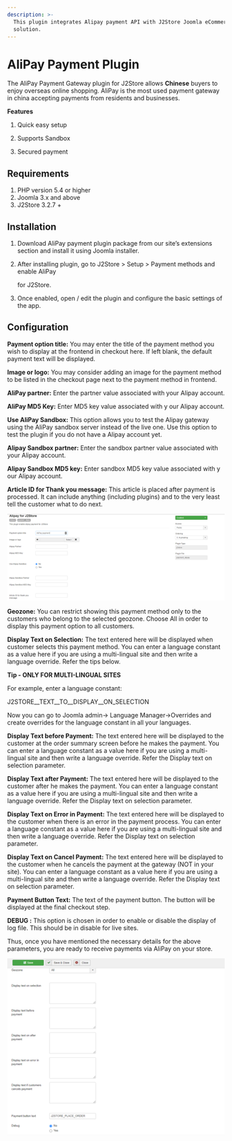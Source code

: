 ```yaml
---
description: >-
  This plugin integrates Alipay payment API with J2Store Joomla eCommerce
  solution.
---
```


# AliPay Payment Plugin

The AliPay Payment Gateway plugin for J2Store allows **Chinese** buyers to enjoy overseas online shopping. AliPay is the most used payment gateway in china accepting payments from residents and businesses.

**Features**

1. Quick easy setup

2. Supports Sandbox

3. Secured payment

## Requirements

1. PHP version 5.4 or higher
2. Joomla 3.x and above
3. J2Store 3.2.7 +

## Installation <a id="installation"></a>

1. Download AliPay payment plugin package from our site’s extensions section and install it using Joomla installer.
2. After installing plugin, go to J2Store &gt; Setup &gt; Payment methods and enable AliPay 

   for J2Store.

3. Once enabled, open / edit the plugin and configure the basic settings of the app.

## Configuration <a id="configuration"></a>

**Payment option title:** You may enter the title of the payment method you wish to display at the frontend in checkout here. If left blank, the default payment text will be displayed.

**Image or logo:** You may consider adding an image for the payment method to be listed in the checkout page next to the payment method in frontend.

**AliPay partner:** Enter the partner value associated with your Alipay account.

**AliPay MD5 Key:** Enter MD5 key value associated with y our Alipay account.

**Use AliPay Sandbox:** This option allows you to test the Alipay gateway using the AliPay sandbox server instead of the live one. Use this option to test the plugin if you do not have a Alipay account yet.

**Alipay Sandbox partner:**  Enter the sandbox partner value associated with your Alipay account.

**Alipay Sandbox MD5 key:** Enter sandbox MD5 key value associated with y our Alipay account.

**Article ID for Thank you message:** This article is placed after payment is processed. It can include anything \(including plugins\) and to the very least tell the customer what to do next.

![AliPay Payment Img1](../.gitbook/assets/alipay-paymnet-img1.png)

**Geozone:** You can restrict showing this payment method only to the customers who belong to the selected geozone. Choose All in order to display this payment option to all customers.

**Display Text on Selection:** The text entered here will be displayed when customer selects this payment method. You can enter a language constant as a value here if you are using a multi-lingual site and then write a language override. Refer the tips below.

**Tip - ONLY FOR MULTI-LINGUAL SITES**

For example, enter a language constant:

J2STORE\__TEXT\__TO\__DISPLAY\__ON\_SELECTION

Now you can go to Joomla admin-&gt; Language Manager-&gt;Overrides and create overrides for the language constant in all your languages.

**Display Text before Payment:** The text entered here will be displayed to the customer at the order summary screen before he makes the payment. You can enter a language constant as a value here if you are using a multi-lingual site and then write a language override. Refer the Display text on selection parameter.

**Display Text after Payment:** The text entered here will be displayed to the customer after he makes the payment. You can enter a language constant as a value here if you are using a multi-lingual site and then write a language override. Refer the Display text on selection parameter.

**Display Text on Error in Payment:** The text entered here will be displayed to the customer when there is an error in the payment process. You can enter a language constant as a value here if you are using a multi-lingual site and then write a language override. Refer the Display text on selection parameter.

**Display Text on Cancel Payment:** The text entered here will be displayed to the customer when he cancels the payment at the gateway \(NOT in your site\). You can enter a language constant as a value here if you are using a multi-lingual site and then write a language override. Refer the Display text on selection parameter.

**Payment Button Text:** The text of the payment button. The button will be displayed at the final checkout step.

**DEBUG :** This option is chosen in order to enable or disable the display of log file. This should be in disable for live sites.

Thus, once you have mentioned the necessary details for the above parameters, you are ready to receive payments via AliPay on your store.

![AliPay Payment Img2](../.gitbook/assets/alipay-paymnet-img2%20%281%29.png)





  


